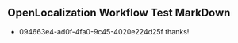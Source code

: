 ## OpenLocalization Workflow Test MarkDown
* 094663e4-ad0f-4fa0-9c45-4020e224d25f 
thanks!<!--HONumber=Jul16_HO2-->